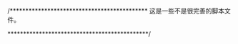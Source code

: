 #
/********************************************
这是一些不是很完善的脚本文件。


*********************************************/
